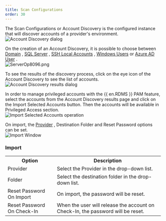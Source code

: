 ```yaml
---
title: Scan Configurations
order: 30
---
```

The Scan Configurations or Account Discovery is the configured instance that will discover accounts of a provider's environment.  
![Account Discovery dialog](/img/en/server/ServerOp8143.png) 

On the creation of an Account Discovery, it is possible to choose between [Domain](/server/privileged-access-management/providers/domain-provider/) , [SQL Server](/server/privileged-access-management/scan-configurations/sql-account-discovery/) , [SSH Local Accounts](/server/privileged-access-management/scan-configurations/ssh-account-discovery/) , [Windows Users](/server/privileged-access-management/scan-configurations/windows-user-account-discovery/) or   [Azure AD User](/server/privileged-access-management/scan-configurations/azure-ad-user-account-discovery/) .  
![ServerOp8096.png](/img/en/server/ServerOp8096.png) 

To see the results of the discovery process, click on the eye icon of the Account Discovery to see the list of accounts.  
![Account Discovery results dialog](/img/en/server/ServerOp8147.png) 

In order to manage privileged accounts with the {{ en.RDMS }} PAM feature, select the accounts from the Account Discovery results page and click on the Import Selected Accounts button. Then the accounts will be available in Privileged Access section.  
![Import Selected Accounts operation](/img/en/server/ServerOp8148.png) 

On import, the [Provider](/server/privileged-access-management/providers/) , Destination Folder and Reset Password options can be set.  
![Import Window](/img/en/server/ServerOp8149.png) 

### Import 

<table>
	<tr>
		<th>
Option 
		</th>
		<th>
Description 
		</th>
	</tr>
	<tr>
		<td>
Provider 
		</td>
		<td>
Select the Provider in the drop-down list. 
		</td>
	</tr>
	<tr>
		<td>
Folder 
		</td>
		<td>
Select the destination folder in the drop-down list. 
		</td>
	</tr>
	<tr>
		<td>
Reset Password On Import 
		</td>
		<td>
On import, the password will be reset. 
		</td>
	</tr>
	<tr>
		<td>
Reset Password On Check-In 
		</td>
		<td>
When the user will release the account on Check-In, the password will be reset. 
		</td>
	</tr>
</table>



